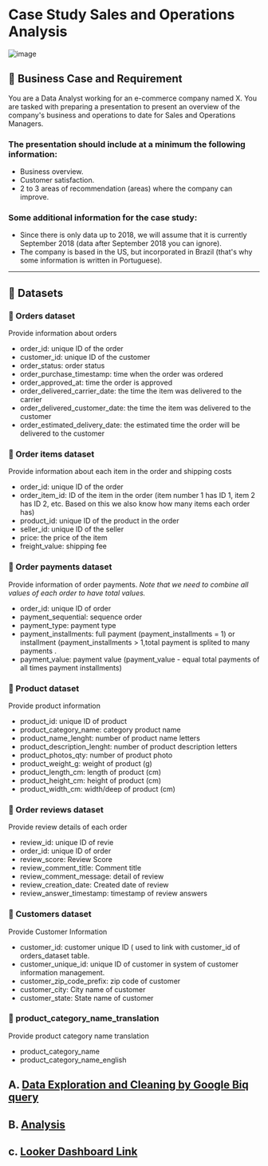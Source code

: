 # Case Study Sales and Operations Analysis
![image](https://user-images.githubusercontent.com/120476961/229263876-bd47c7d7-260b-4bf3-9d45-16b8bd648ec0.png)

## 💼 Business Case and Requirement

You are a Data Analyst working for an e-commerce company named X. You are tasked with preparing a presentation to present an overview of the company's business and operations to date for Sales and Operations Managers. 

### The presentation should include at a minimum the following information: 
- Business overview. 
- Customer satisfaction.  
- 2 to 3 areas of recommendation (areas) where the company can improve.

### Some additional information for the case study:
- Since there is only data up to 2018, we will assume that it is currently September 2018 (data after September 2018 you can ignore).
- The company is based in the US, but incorporated in Brazil (that's why some information is written in Portuguese).
---

## 📂 Datasets

### 📎 Orders dataset

Provide information about orders
- order_id: unique ID of the order
- customer_id: unique ID of the customer
- order_status: order status
- order_purchase_timestamp: time when the order was ordered
- order_approved_at: time the order is approved
- order_delivered_carrier_date: the time the item was delivered to the carrier
- order_delivered_customer_date: the time the item was delivered to the customer
- order_estimated_delivery_date: the estimated time the order will be delivered to the customer

### 📎 Order items dataset  
Provide information about each item in the order and shipping costs
- order_id: unique ID of the order
- order_item_id: ID of the item in the order (item number 1 has ID 1, item 2 has ID 2, etc. Based on this we also know how many items each order has)
- product_id: unique ID of the product in the order
- seller_id: unique ID of the seller
- price: the price of the item
- freight_value: shipping fee

### 📎 Order payments dataset
Provide information of order payments.
*Note that we need to combine all values of each order to have total values.*
- order_id: unique ID of order
- payment_sequential: sequence order
- payment_type: payment type
- payment_installments: full payment (payment_installments = 1) or installment (payment_installments > 1,total payment is splited to many payments .
- payment_value: payment value (payment_value - equal total payments of all times payment installments)

### 📎 Product dataset 
Provide product information
- product_id: unique ID of product
- product_category_name: category product name 
- product_name_lenght: number of product name letters
- product_description_lenght: number of product description letters
- product_photos_qty: number of product photo
- product_weight_g: weight of product  (g)
- product_length_cm: length of product (cm)
- product_height_cm: height of product (cm)
- product_width_cm: width/deep of product (cm)

### 📎 Order reviews dataset 
Provide review details of each order
- review_id: unique ID of revie
- order_id: unique ID of order
- review_score: Review Score
- review_comment_title: Comment title
- review_comment_message: detail of review
- review_creation_date: Created date of review
- review_answer_timestamp: timestamp of review answers

### 📎 Customers dataset
Provide Customer Information 
- customer_id: customer unique ID ( used to link with customer_id of orders_dataset table.
- customer_unique_id: unique ID of customer in system of customer information management. 
- customer_zip_code_prefix: zip code of customer
- customer_city: City name of customer 
- customer_state: State name of customer
  
### 📎 product_category_name_translation
Provide product category name translation
- product_category_name 
- product_category_name_english

## A. [Data Exploration and Cleaning by Google Biq query]()

## B. [Analysis]()

## c. [Looker Dashboard Link](https://lookerstudio.google.com/reporting/9d1ec006-00ac-40ba-9686-4af9577e4bfb)

